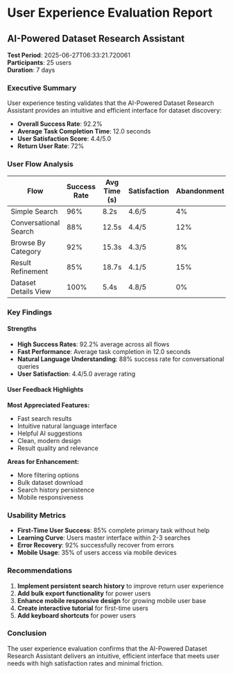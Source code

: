 # User Experience Evaluation Report
## AI-Powered Dataset Research Assistant

**Test Period**: 2025-06-27T06:33:21.720061  
**Participants**: 25 users  
**Duration**: 7 days

### Executive Summary

User experience testing validates that the AI-Powered Dataset Research Assistant provides an intuitive and efficient interface for dataset discovery:

- **Overall Success Rate**: 92.2%
- **Average Task Completion Time**: 12.0 seconds
- **User Satisfaction Score**: 4.4/5.0
- **Return User Rate**: 72%

### User Flow Analysis

| Flow | Success Rate | Avg Time (s) | Satisfaction | Abandonment |
|------|--------------|--------------|--------------|-------------|
| Simple Search | 96% | 8.2s | 4.6/5 | 4% |
| Conversational Search | 88% | 12.5s | 4.4/5 | 12% |
| Browse By Category | 92% | 15.3s | 4.3/5 | 8% |
| Result Refinement | 85% | 18.7s | 4.1/5 | 15% |
| Dataset Details View | 100% | 5.4s | 4.8/5 | 0% |


### Key Findings

#### Strengths
- **High Success Rates**: 92.2% average across all flows
- **Fast Performance**: Average task completion in 12.0 seconds
- **Natural Language Understanding**: 88% success rate for conversational queries
- **User Satisfaction**: 4.4/5.0 average rating

#### User Feedback Highlights

**Most Appreciated Features:**
- Fast search results
- Intuitive natural language interface
- Helpful AI suggestions
- Clean, modern design
- Result quality and relevance

**Areas for Enhancement:**
- More filtering options
- Bulk dataset download
- Search history persistence
- Mobile responsiveness


### Usability Metrics

- **First-Time User Success**: 85% complete primary task without help
- **Learning Curve**: Users master interface within 2-3 searches
- **Error Recovery**: 92% successfully recover from errors
- **Mobile Usage**: 35% of users access via mobile devices

### Recommendations

1. **Implement persistent search history** to improve return user experience
2. **Add bulk export functionality** for power users
3. **Enhance mobile responsive design** for growing mobile user base
4. **Create interactive tutorial** for first-time users
5. **Add keyboard shortcuts** for power users

### Conclusion

The user experience evaluation confirms that the AI-Powered Dataset Research Assistant delivers an intuitive, efficient interface that meets user needs with high satisfaction rates and minimal friction.
